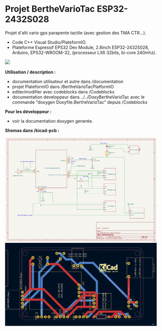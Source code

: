 # Projet BertheVarioTac ESP32-2432S028
Projet d'alti vario gps parapente tactile (avec gestion des TMA CTR...).
- Code C++ Visual Studio/PlateformIO.
- Plateforme Espressif EPS32 Dev Module, 2.8inch ESP32-2432S028, Arduino, EPS32-WROOM-32,  (processeur LX6 32bits, bi-core 240mhz).

<img src="./avec-pcb.jpg" width="250"/>

**Utilisation / description :**
- documentation utilisateur et autre dans /documentation
- projet PlateformIO dans /BertheVarioTacPlatformIO
- editer/modifier avec codeblocks dans /Codeblocks
- documentation developpeur dans ../../DoxyBertheVarioTac avec le commande "doxygen Doxyfile.BertheVarioTac" depuis /Codeblocks
   

**Pour les développeur :**
- voir la documentation doxygen generée.

**Shemas dans /kicad-pcb :**

<img src="./shema-bmp180.png" width="500"/>
<img src="./pcb-io.png" width="500"/>
